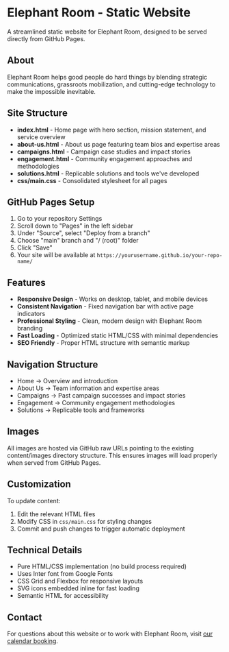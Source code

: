 # Elephant Room - Static Website

A streamlined static website for Elephant Room, designed to be served directly from GitHub Pages.

## About

Elephant Room helps good people do hard things by blending strategic communications, grassroots mobilization, and cutting-edge technology to make the impossible inevitable.

## Site Structure

- **index.html** - Home page with hero section, mission statement, and service overview
- **about-us.html** - About us page featuring team bios and expertise areas
- **campaigns.html** - Campaign case studies and impact stories
- **engagement.html** - Community engagement approaches and methodologies
- **solutions.html** - Replicable solutions and tools we've developed
- **css/main.css** - Consolidated stylesheet for all pages

## GitHub Pages Setup

1. Go to your repository Settings
2. Scroll down to "Pages" in the left sidebar
3. Under "Source", select "Deploy from a branch"
4. Choose "main" branch and "/ (root)" folder
5. Click "Save"
6. Your site will be available at `https://yourusername.github.io/your-repo-name/`

## Features

- **Responsive Design** - Works on desktop, tablet, and mobile devices
- **Consistent Navigation** - Fixed navigation bar with active page indicators
- **Professional Styling** - Clean, modern design with Elephant Room branding
- **Fast Loading** - Optimized static HTML/CSS with minimal dependencies
- **SEO Friendly** - Proper HTML structure with semantic markup

## Navigation Structure

- Home → Overview and introduction
- About Us → Team information and expertise areas
- Campaigns → Past campaign successes and impact stories
- Engagement → Community engagement methodologies
- Solutions → Replicable tools and frameworks

## Images

All images are hosted via GitHub raw URLs pointing to the existing content/images directory structure. This ensures images will load properly when served from GitHub Pages.

## Customization

To update content:
1. Edit the relevant HTML files
2. Modify CSS in `css/main.css` for styling changes
3. Commit and push changes to trigger automatic deployment

## Technical Details

- Pure HTML/CSS implementation (no build process required)
- Uses Inter font from Google Fonts
- CSS Grid and Flexbox for responsive layouts
- SVG icons embedded inline for fast loading
- Semantic HTML for accessibility

## Contact

For questions about this website or to work with Elephant Room, visit [our calendar booking](https://calendly.com/ben_west_/elephant-room-first-call).